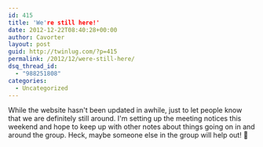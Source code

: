 ```yaml
---
id: 415
title: 'We're still here!'
date: 2012-12-22T08:40:28+00:00
author: Cavorter
layout: post
guid: http://twinlug.com/?p=415
permalink: /2012/12/were-still-here/
dsq_thread_id:
  - "988251808"
categories:
  - Uncategorized
---
```

While the website hasn't been updated in awhile, just to let people know that we are definitely still around. I'm setting up the meeting notices this weekend and hope to keep up with other notes about things going on in and around the group. Heck, maybe someone else in the group will help out! 🙂